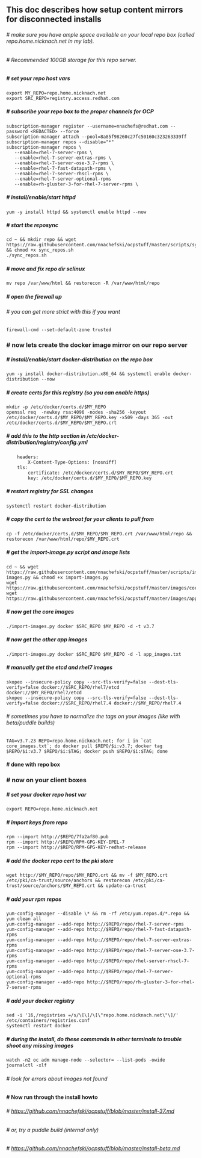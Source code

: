 ## This doc describes how setup content mirrors for disconnected installs

###### # make sure you have ample space available on your local repo box (called repo.home.nicknach.net in my lab).  
###### # Recommended 100GB storage for this repo server.

##### # set your repo host vars
```
export MY_REPO=repo.home.nicknach.net
export SRC_REPO=registry.access.redhat.com
```
##### # subscribe your repo box to the proper channels for OCP
```
subscription-manager register --username=nnachefs@redhat.com --password <REDACTED> --force
subscription-manager attach --pool=8a85f98260c27fc50160c323263339ff
subscription-manager repos --disable="*"
subscription-manager repos \
   --enable=rhel-7-server-rpms \
   --enable=rhel-7-server-extras-rpms \
   --enable=rhel-7-server-ose-3.7-rpms \
   --enable=rhel-7-fast-datapath-rpms \
   --enable=rhel-7-server-rhscl-rpms \
   --enable=rhel-7-server-optional-rpms 
   --enable=rh-gluster-3-for-rhel-7-server-rpms \ 
```
##### # install/enable/start httpd
```
yum -y install httpd && systemctl enable httpd --now
```
##### # start the reposync
```
cd ~ && mkdir repo && wget https://raw.githubusercontent.com/nnachefski/ocpstuff/master/scripts/sync_repos.sh && chmod +x sync_repos.sh
./sync_repos.sh
```
##### # move and fix repo dir selinux
```
mv repo /var/www/html && restorecon -R /var/www/html/repo
```
##### # open the firewall up
###### # you can get more strict with this if you want
```
firewall-cmd --set-default-zone trusted
```
### # now lets create the docker image mirror on our repo server
##### # install/enable/start docker-distribution on the repo box
```
yum -y install docker-distribution.x86_64 && systemctl enable docker-distribution --now
```
##### # create certs for this registry (so you can enable https)
```
mkdir -p /etc/docker/certs.d/$MY_REPO
openssl req  -newkey rsa:4096 -nodes -sha256 -keyout /etc/docker/certs.d/$MY_REPO/$MY_REPO.key -x509 -days 365 -out /etc/docker/certs.d/$MY_REPO/$MY_REPO.crt
```
##### # add this to the http section in /etc/docker-distribution/registry/config.yml
```
    headers:
        X-Content-Type-Options: [nosniff]
    tls:
        certificate: /etc/docker/certs.d/$MY_REPO/$MY_REPO.crt
        key: /etc/docker/certs.d/$MY_REPO/$MY_REPO.key
```
##### # restart registry for SSL changes
```
systemctl restart docker-distribution
```
##### # copy the cert to the webroot for your clients to pull from
```
cp -f /etc/docker/certs.d/$MY_REPO/$MY_REPO.crt /var/www/html/repo && restorecon /var/www/html/repo/$MY_REPO.crt
```
##### # get the import-image.py script and image lists
```
cd ~ && wget https://raw.githubusercontent.com/nnachefski/ocpstuff/master/scripts/import-images.py && chmod +x import-images.py
wget https://raw.githubusercontent.com/nnachefski/ocpstuff/master/images/core_images.txt
wget https://raw.githubusercontent.com/nnachefski/ocpstuff/master/images/app_images.txt 
```
##### # now get the core images
``` 
./import-images.py docker $SRC_REPO $MY_REPO -d -t v3.7
```
##### # now get the other app images
```
./import-images.py docker $SRC_REPO $MY_REPO -d -l app_images.txt
```
##### # manually get the etcd and rhel7 images
```
skopeo --insecure-policy copy --src-tls-verify=false --dest-tls-verify=false docker://$SRC_REPO/rhel7/etcd docker://$MY_REPO/rhel7/etcd
skopeo --insecure-policy copy --src-tls-verify=false --dest-tls-verify=false docker://$SRC_REPO/rhel7.4 docker://$MY_REPO/rhel7.4
```
###### # sometimes you have to normalize the tags on your images (like with beta/puddle builds)
```
TAG=v3.7.23 REPO=repo.home.nicknach.net; for i in `cat core_images.txt`; do docker pull $REPO/$i:v3.7; docker tag $REPO/$i:v3.7 $REPO/$i:$TAG; docker push $REPO/$i:$TAG; done
```
#### # done with repo box

### # now on your client boxes
##### # set your docker repo host var
```
export REPO=repo.home.nicknach.net
```
##### # import keys from repo
```
rpm --import http://$REPO/7fa2af80.pub
rpm --import http://$REPO/RPM-GPG-KEY-EPEL-7
rpm --import http://$REPO/RPM-GPG-KEY-redhat-release
```
##### # add the docker repo cert to the pki store
```
wget http://$MY_REPO/repo/$MY_REPO.crt && mv -f $MY_REPO.crt /etc/pki/ca-trust/source/anchors && restorecon /etc/pki/ca-trust/source/anchors/$MY_REPO.crt && update-ca-trust
```
##### # add your rpm repos
```
yum-config-manager --disable \* && rm -rf /etc/yum.repos.d/*.repo && yum clean all
yum-config-manager --add-repo http://$REPO/repo/rhel-7-server-rpms
yum-config-manager --add-repo http://$REPO/repo/rhel-7-fast-datapath-rpms
yum-config-manager --add-repo http://$REPO/repo/rhel-7-server-extras-rpms
yum-config-manager --add-repo http://$REPO/repo/rhel-7-server-ose-3.7-rpms
yum-config-manager --add-repo http://$REPO/repo/rhel-server-rhscl-7-rpms
yum-config-manager --add-repo http://$REPO/repo/rhel-7-server-optional-rpms 
yum-config-manager --add-repo http://$REPO/repo/rh-gluster-3-for-rhel-7-server-rpms
```
##### # add your docker registry
```
sed -i '16,/registries =/s/\[\]/\[\"repo.home.nicknach.net\"\]/' /etc/containers/registries.conf
systemctl restart docker
```
##### # during the install, do these commands in other terminals to trouble shoot any missing images
```
watch -n2 oc adm manage-node --selector= --list-pods -owide
journalctl -xlf
```
###### # look for errors about images not found

#### # Now run through the install howto
###### # https://github.com/nnachefski/ocpstuff/blob/master/install-37.md
###### # or, try a puddle build (internal only)
###### # https://github.com/nnachefski/ocpstuff/blob/master/install-beta.md
